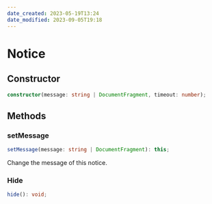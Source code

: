 ```yaml
---
date_created: 2023-05-19T13:24
date_modified: 2023-09-05T19:18
---
```

# Notice

## Constructor

```ts
constructor(message: string | DocumentFragment, timeout: number);
```

## Methods

### setMessage

```ts
setMessage(message: string | DocumentFragment): this;
```

Change the message of this notice.

### Hide

```ts
hide(): void;
```

